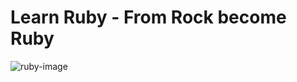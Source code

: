 # Learn Ruby - From Rock become Ruby

![ruby-image](http://www.unixstickers.com/image/data/stickers/ruby/ruby%20mashup.sh.png)
